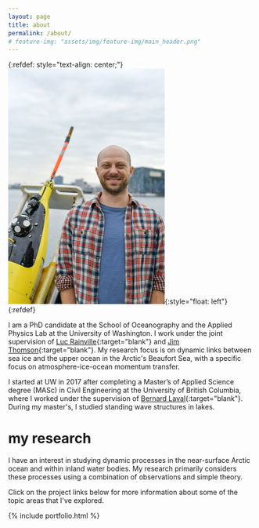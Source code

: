 ```yaml
---
layout: page
title: about
permalink: /about/
# feature-img: "assets/img/feature-img/main_header.png"
---
```


{:refdef: style="text-align: center;"}
![about me](/assets/img/Sam_Brenner_small.png){:style="float: left"}
{:refdef}

I am a PhD candidate at the School of Oceanography and the Applied Physics Lab at the University of Washington.
I work under the joint supervision of [Luc Rainville](http://apl.uw.edu/people/profile.php?last_name=Rainville&first_name=Luc){:target="blank"} and [Jim Thomson](http://apl.uw.edu/people/profile.php?last_name=Thomson&first_name=Jim){:target="blank"}. My research focus is on dynamic links between sea ice and the upper ocean in the Arctic's Beaufort Sea, with a specific focus on atmosphere-ice-ocean momentum transfer.

I started at UW in 2017 after completing a Master’s of Applied Science degree (MASc) in Civil Engineering at the University of British Columbia, where I worked under the supervision of [Bernard Laval](https://www.civil.ubc.ca/faculty/bernard-laval){:target="blank"}. During my master's, I studied standing wave structures in lakes.


# my research

I have an interest in studying dynamic processes in the near-surface Arctic ocean and within inland water bodies. My research primarily considers these processes using a combination of observations and simple theory.

Click on the project links below for more information about some of the topic areas that I've explored.

{% include portfolio.html %}
